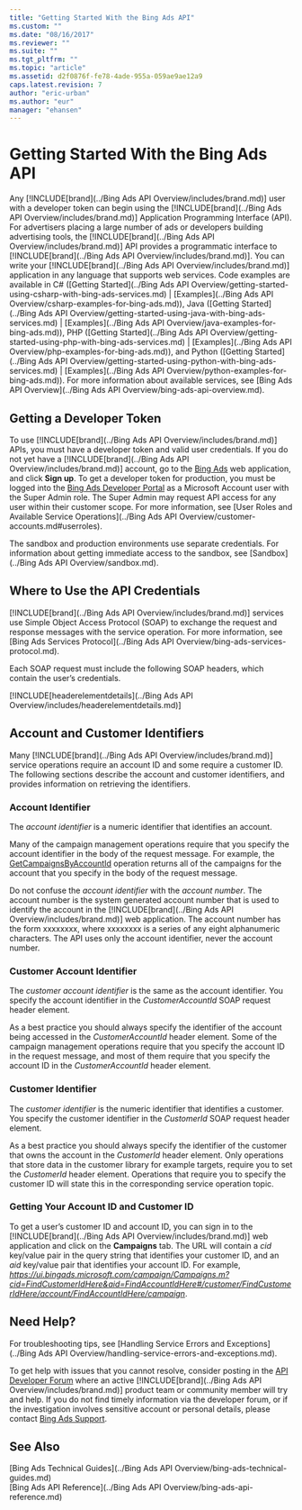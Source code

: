 ```yaml
---
title: "Getting Started With the Bing Ads API"
ms.custom: ""
ms.date: "08/16/2017"
ms.reviewer: ""
ms.suite: ""
ms.tgt_pltfrm: ""
ms.topic: "article"
ms.assetid: d2f0876f-fe78-4ade-955a-059ae9ae12a9
caps.latest.revision: 7
author: "eric-urban"
ms.author: "eur"
manager: "ehansen"
---
```

# Getting Started With the Bing Ads API
Any [!INCLUDE[brand](../Bing Ads API Overview/includes/brand.md)] user with a developer token can begin using the [!INCLUDE[brand](../Bing Ads API Overview/includes/brand.md)] Application Programming Interface (API). For advertisers placing a large number of ads or developers building advertising tools, the [!INCLUDE[brand](../Bing Ads API Overview/includes/brand.md)] API provides a programmatic interface to [!INCLUDE[brand](../Bing Ads API Overview/includes/brand.md)]. You can write your [!INCLUDE[brand](../Bing Ads API Overview/includes/brand.md)] application in any language that supports web services. Code examples are available in C# ([Getting Started](../Bing Ads API Overview/getting-started-using-csharp-with-bing-ads-services.md) | [Examples](../Bing Ads API Overview/csharp-examples-for-bing-ads.md)), Java ([Getting Started](../Bing Ads API Overview/getting-started-using-java-with-bing-ads-services.md) | [Examples](../Bing Ads API Overview/java-examples-for-bing-ads.md)), PHP ([Getting Started](../Bing Ads API Overview/getting-started-using-php-with-bing-ads-services.md) | [Examples](../Bing Ads API Overview/php-examples-for-bing-ads.md)), and Python ([Getting Started](../Bing Ads API Overview/getting-started-using-python-with-bing-ads-services.md) | [Examples](../Bing Ads API Overview/python-examples-for-bing-ads.md)). For more information about available services, see [Bing Ads API Overview](../Bing Ads API Overview/bing-ads-api-overview.md).

## <a name="direct_signup"></a>Getting a Developer Token
To use [!INCLUDE[brand](../Bing Ads API Overview/includes/brand.md)] APIs, you must have a developer token and valid user credentials. If you do not yet have a [!INCLUDE[brand](../Bing Ads API Overview/includes/brand.md)] account, go to the [Bing Ads](https://bingads.microsoft.com/Default.aspx) web application, and click **Sign up**. To get a developer token for production, you must be logged into the [Bing Ads Developer Portal](https://developers.bingads.microsoft.com/Account) as a Microsoft Account user with the Super Admin role. The Super Admin may request API access for any user within their customer scope. For more information, see [User Roles and Available Service Operations](../Bing Ads API Overview/customer-accounts.md#userroles).

The sandbox and production environments use separate credentials. For information about getting immediate access to the sandbox, see [Sandbox](../Bing Ads API Overview/sandbox.md).

## <a name="where_to_use"></a>Where to Use the API Credentials
[!INCLUDE[brand](../Bing Ads API Overview/includes/brand.md)] services use Simple Object Access Protocol (SOAP) to exchange the request and response messages with the service operation. For more information, see [Bing Ads Services Protocol](../Bing Ads API Overview/bing-ads-services-protocol.md).

Each SOAP request must include the following SOAP headers, which contain the user’s credentials.

[!INCLUDE[headerelementdetails](../Bing Ads API Overview/includes/headerelementdetails.md)]
## <a name="accountcustomerid"></a>Account and Customer Identifiers
Many [!INCLUDE[brand](../Bing Ads API Overview/includes/brand.md)] service operations require an account ID and some require a customer ID. The following sections describe the account and customer identifiers, and provides information on retrieving the identifiers.

### <a name="accountid"></a>Account Identifier
The *account identifier* is a numeric identifier that identifies an account.

Many of the campaign management operations require that you specify the account identifier in the body of the request message. For example, the [GetCampaignsByAccountId](https://msdn.microsoft.com/library/bing-ads-campaign-management-getcampaignsbyaccountid.aspx) operation returns all of the campaigns for the account that you specify in the body of the request message.

Do not confuse the *account identifier* with the *account number*. The account number is the system generated account number that is used to identify the account in the [!INCLUDE[brand](../Bing Ads API Overview/includes/brand.md)] web application. The account number has the form xxxxxxxx, where xxxxxxxx is a series of any eight alphanumeric characters.
The API uses only the account identifier, never the account number.

### <a name="customeraccountid"></a>Customer Account Identifier
The *customer account identifier* is the same as the account identifier. You specify the account identifier in the *CustomerAccountId* SOAP request header element.

As a best practice you should always specify the identifier of the account being accessed in the *CustomerAccountId* header element. Some of the campaign management operations require that you specify the account ID in the request message, and most of them require that you specify the account ID in the *CustomerAccountId* header element.

### <a name="customerid"></a>Customer Identifier
The *customer identifier* is the numeric identifier that identifies a customer. You specify the customer identifier in the *CustomerId* SOAP request header element.

As a best practice you should always specify the identifier of the customer that owns the account in the *CustomerId* header element. Only operations that store data in the customer library for example targets, require you to set the *CustomerId* header element. Operations that require you to specify the customer ID will state this in the corresponding service operation topic.

### Getting Your Account ID and Customer ID
To get a user’s customer ID and account ID, you can sign in to the [!INCLUDE[brand](../Bing Ads API Overview/includes/brand.md)] web application and click on the **Campaigns** tab. The URL will contain a *cid* key/value pair in the query string that identifies your customer ID, and an *aid* key/value pair that identifies your account ID. For example, *https://ui.bingads.microsoft.com/campaign/Campaigns.m?cid=FindCustomerIdHere&aid=FindAccountIdHere#/customer/FindCustomerIdHere/account/FindAccountIdHere/campaign*.

## <a name="need_help"></a>Need Help?
For troubleshooting tips, see [Handling Service Errors and Exceptions](../Bing Ads API Overview/handling-service-errors-and-exceptions.md).

To get help with issues that you cannot resolve, consider posting in the [API Developer Forum](http://go.microsoft.com/fwlink/?LinkId=269629) where an active [!INCLUDE[brand](../Bing Ads API Overview/includes/brand.md)] product team or community member will try and help. If you do not find timely information via the developer forum, or if the investigation involves sensitive account or personal details, please contact [Bing Ads Support](http://go.microsoft.com/fwlink/?LinkId=269631).

## See Also
[Bing Ads Technical Guides](../Bing Ads API Overview/bing-ads-technical-guides.md)  
[Bing Ads API Reference](../Bing Ads API Overview/bing-ads-api-reference.md)  

